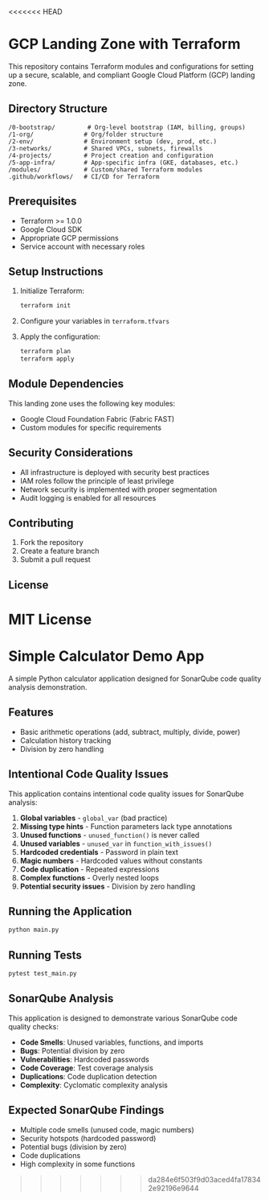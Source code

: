 <<<<<<< HEAD
# GCP Landing Zone with Terraform

This repository contains Terraform modules and configurations for setting up a secure, scalable, and compliant Google Cloud Platform (GCP) landing zone.

## Directory Structure

```
/0-bootstrap/         # Org-level bootstrap (IAM, billing, groups)
/1-org/              # Org/folder structure
/2-env/              # Environment setup (dev, prod, etc.)
/3-networks/         # Shared VPCs, subnets, firewalls
/4-projects/         # Project creation and configuration
/5-app-infra/        # App-specific infra (GKE, databases, etc.)
/modules/            # Custom/shared Terraform modules
.github/workflows/   # CI/CD for Terraform
```

## Prerequisites

- Terraform >= 1.0.0
- Google Cloud SDK
- Appropriate GCP permissions
- Service account with necessary roles

## Setup Instructions

1. Initialize Terraform:
   ```bash
   terraform init
   ```

2. Configure your variables in `terraform.tfvars`

3. Apply the configuration:
   ```bash
   terraform plan
   terraform apply
   ```

## Module Dependencies

This landing zone uses the following key modules:
- Google Cloud Foundation Fabric (Fabric FAST)
- Custom modules for specific requirements

## Security Considerations

- All infrastructure is deployed with security best practices
- IAM roles follow the principle of least privilege
- Network security is implemented with proper segmentation
- Audit logging is enabled for all resources

## Contributing

1. Fork the repository
2. Create a feature branch
3. Submit a pull request

## License

MIT License 
=======
# Simple Calculator Demo App

A simple Python calculator application designed for SonarQube code quality analysis demonstration.

## Features

- Basic arithmetic operations (add, subtract, multiply, divide, power)
- Calculation history tracking
- Division by zero handling

## Intentional Code Quality Issues

This application contains intentional code quality issues for SonarQube analysis:

1. **Global variables** - `global_var` (bad practice)
2. **Missing type hints** - Function parameters lack type annotations
3. **Unused functions** - `unused_function()` is never called
4. **Unused variables** - `unused_var` in `function_with_issues()`
5. **Hardcoded credentials** - Password in plain text
6. **Magic numbers** - Hardcoded values without constants
7. **Code duplication** - Repeated expressions
8. **Complex functions** - Overly nested loops
9. **Potential security issues** - Division by zero handling

## Running the Application

```bash
python main.py
```

## Running Tests

```bash
pytest test_main.py
```

## SonarQube Analysis

This application is designed to demonstrate various SonarQube code quality checks:

- **Code Smells**: Unused variables, functions, and imports
- **Bugs**: Potential division by zero
- **Vulnerabilities**: Hardcoded passwords
- **Code Coverage**: Test coverage analysis
- **Duplications**: Code duplication detection
- **Complexity**: Cyclomatic complexity analysis

## Expected SonarQube Findings

- Multiple code smells (unused code, magic numbers)
- Security hotspots (hardcoded password)
- Potential bugs (division by zero)
- Code duplications
- High complexity in some functions 
>>>>>>> da284e6f503f9d03aced4fa178342e92196e9644
